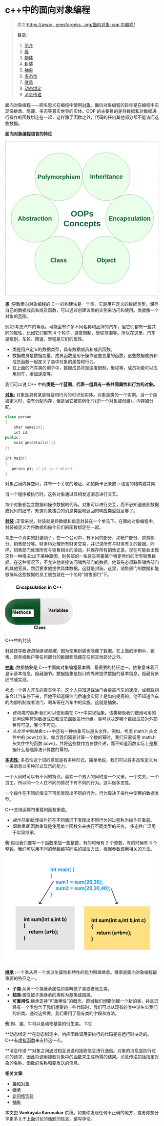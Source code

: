 # c++中的面向对象编程

> 原文:[https://www . geesforgeks . org/面向对象-cpp 中编程/](https://www.geeksforgeeks.org/object-oriented-programming-in-cpp/)

> **目录**:
> 
> 1.  [简介](#intro)
> 2.  [级](#class)
> 3.  [物体](#obj)
> 4.  [封装](#encapsulation)
> 5.  [抽象](#abstraction)
> 6.  [多态性](#polymorphism)
> 7.  [继承](#inheritance)
> 8.  [动态绑定](#db)
> 9.  [消息传递](#mp)

面向对象编程——顾名思义在编程中使用[对象](#objects)。面向对象编程的目标是在编程中实现像继承、隐藏、多态等真实世界的实体。OOP 的主要目的是将数据和对数据进行操作的函数绑定在一起，这样除了函数之外，代码的任何其他部分都不能访问这些数据。

**面向对象编程语言的特征**

![](img/879e90a719c242130b16cb0a38970acd.png)

**[类](https://www.geeksforgeeks.org/c-classes-and-objects/)** :导致面向对象编程的 C++的构建块是一个类。它是用户定义的数据类型，保存自己的数据成员和成员函数，可以通过创建该类的实例来访问和使用。类就像一个对象的蓝图。

例如:考虑汽车的等级。可能会有许多不同名称和品牌的汽车，但它们都有一些共同的属性，比如它们都有 4 个轮子、速度限制、里程范围等。所以在这里，汽车是级别，车轮、限速、里程是它们的属性。

*   类是用户定义的数据类型，具有数据成员和成员函数。
*   数据成员是数据变量，成员函数是用于操作这些变量的函数，这些数据成员和成员函数一起定义了类中对象的属性和行为。
*   在上面的汽车类的例子中，数据成员将是速度限制，里程等，成员功能可以应用刹车，增加速度等。

我们可以说 C++ 中的**类是一个蓝图，代表一组具有一些共同属性和行为的对象。**

**[对象:](https://www.geeksforgeeks.org/c-classes-and-objects/)** 对象是具有某些特征和行为的可识别实体。对象是类的一个实例。当一个类被定义时，没有分配内存，但是当它被实例化时(即一个对象被创建)，内存被分配。

```cpp
class person
{
    char name[20];
    int id;
public:
    void getdetails(){}
};

int main()
{
   person p1; // p1 is a object 
}
```

对象占用内存空间，并有一个关联的地址，如帕斯卡记录或 c 语言的结构或并集

当一个程序被执行时，这些对象通过互相发送消息进行交互。

每个对象都包含数据和操作数据的代码。对象可以进行交互，而不必知道彼此数据或代码的细节，知道对象接受的消息类型和返回的响应类型就足够了。

**[封装](https://www.geeksforgeeks.org/encapsulation-in-c/)** :正常来说，封装就是将数据和信息封装在一个单元下。在面向对象编程中，封装被定义为将数据和操作它们的函数绑定在一起。

考虑一个真实的封装例子，在一个公司中，有不同的部分，如帐户部分、财务部分、销售部分等。财务科处理所有财务交易，并记录所有与财务有关的数据。同样，销售部门处理所有与销售相关的活动，并保存所有销售记录。现在可能会出现这样一种情况:出于某种原因，财务部的一名官员需要某个特定月份的所有销售数据。在这种情况下，不允许他直接访问销售部门的数据。他首先必须联系销售部门的其他官员，然后要求他提供具体数据。这就是封装。这里，销售部门的数据和能够操纵这些数据的员工被包装在一个名称“销售部门”下。

![](img/9068d2bc8ac21482bf249d1660abb227.png)

C++中的封装

封装还导致*数据抽象或隐藏*。因为使用封装也隐藏了数据。在上面的示例中，销售、财务或帐户等任何部分的数据都隐藏在任何其他部分之外。

**[抽象](https://www.geeksforgeeks.org/abstraction-in-c/)** :数据抽象是 C++中面向对象编程最本质、最重要的特征之一。抽象意味着只显示基本信息，隐藏细节。数据抽象是指只向外界提供数据的基本信息，隐藏背景细节或实现。

考虑一个男人开车的真实例子。这个人只知道踩油门会提高汽车的速度，或者踩刹车会让汽车停下来，但他不知道踩油门后速度实际上是如何提高的，他不知道汽车的内部机制或者油门、刹车等在汽车中的实施。这就是抽象。

*   *使用类的抽象*:我们可以使用类在 C++中实现抽象。该类帮助我们使用可用的访问说明符对数据成员和成员函数进行分组。类可以决定哪个数据成员对外部世界可见，哪个不可见。
*   *头文件中的抽象*:c++中还有一种抽象可以是头文件。例如，考虑 math.h 头文件中的 pow()方法。每当我们需要计算一个数的幂时，我们只需调用 math.h 头文件中的函数 pow()，并将这些数作为参数传递，而不知道函数实际上是根据什么基础算法计算数的幂的。

**[多态性:](https://www.geeksforgeeks.org/polymorphism-in-c/)** 多态性这个词的意思是有多种形式。简单地说，我们可以将多态性定义为一条消息以多种形式显示的能力。

一个人同时可以有不同的特点。喜欢一个男人的同时是一个父亲，一个丈夫，一个员工。所以同一个人在不同的情况下有不同的行为。这叫做多态性。

一个操作在不同的情况下可能表现出不同的行为。行为取决于操作中使用的数据类型。

C++支持运算符重载和函数重载。

*   *操作符重载*:使操作符在不同情况下表现出不同行为的过程称为操作符重载。
*   *函数重载*:函数重载是使用单个函数名来执行不同类型的任务。
    多态性广泛用于实现继承。

**例**:假设我们要写一个函数来加一些整数，有的时候有 2 个整数，有的时候有 3 个整数。我们可以用不同的参数编写同名的加法方法，根据参数调用相关的方法。

![](img/57d16f36396171190816c6ce670da84e.png)

**[继承](https://www.geeksforgeeks.org/inheritance-in-c/)** :一个类从另一个类派生属性和特性的能力叫做继承。继承是面向对象编程最重要的特征之一。

*   **子类**:从另一个类继承属性的类叫做子类或者派生类。
*   **超类**:属性被子类继承的类称为基类或超类。
*   **可重用性**:继承支持“可重用性”的概念，即当我们想要创建一个新的类，并且已经有一个类包含了我们想要的一些代码时，我们可以从现有的类中派生出我们的新类。通过这样做，我们重用了现有类的字段和方法。

**例**:狗、猫、牛可以是动物基类的衍生类。
T3】

**动态绑定:**在动态绑定中，响应函数调用要执行的代码是在运行时决定的。C++有[虚拟函数](https://www.geeksforgeeks.org/virtual-functions-and-runtime-polymorphism-in-c-set-1-introduction/)来支持这一点。

**消息传递:**对象之间通过相互发送和接收信息进行通信。对象的消息是执行过程的请求，因此将调用接收对象中的函数来生成所需的结果。消息传递包括指定对象的名称、函数的名称和要发送的信息。

**相关文章**:

*   [类和对象](https://www.geeksforgeeks.org/c-classes-and-objects/)
*   [继承](https://www.geeksforgeeks.org/inheritance-in-c/)
*   [访问修饰符](https://www.geeksforgeeks.org/access-modifiers-in-c/)
*   [](https://www.geeksforgeeks.org/access-modifiers-in-c/)[抽象](https://www.geeksforgeeks.org/abstraction-in-c/)

本文由 **Vankayala Karunakar** 供稿。如果你发现任何不正确的地方，或者你想分享更多关于上面讨论的话题的信息，请写评论。